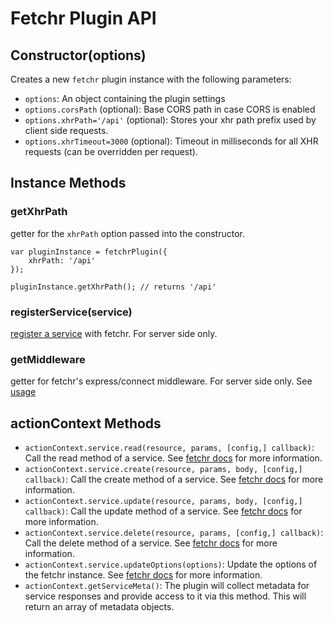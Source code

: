 # Fetchr Plugin API

## Constructor(options)

Creates a new `fetchr` plugin instance with the following parameters:

 * `options`: An object containing the plugin settings
 * `options.corsPath` (optional): Base CORS path in case CORS is enabled
 * `options.xhrPath='/api'` (optional): Stores your xhr path prefix used by client side requests.
 * `options.xhrTimeout=3000` (optional): Timeout in milliseconds for all XHR requests (can be overridden per request).

## Instance Methods

### getXhrPath

getter for the `xhrPath` option passed into the constructor.

```
var pluginInstance = fetchrPlugin({
    xhrPath: '/api'
});

pluginInstance.getXhrPath(); // returns '/api'
```

### registerService(service)

[register a service](../README.md#registering-your-services) with fetchr.  For server side only.

### getMiddleware

getter for fetchr's express/connect middleware.  For server side only.  See [usage](../README.md#exposing-your-services)

## actionContext Methods

 * `actionContext.service.read(resource, params, [config,] callback)`: Call the read method of a service. See [fetchr docs](https://github.com/yahoo/fetchr) for more information.
 * `actionContext.service.create(resource, params, body, [config,] callback)`: Call the create method of a service. See [fetchr docs](https://github.com/yahoo/fetchr) for more information.
 * `actionContext.service.update(resource, params, body, [config,] callback)`: Call the update method of a service. See [fetchr docs](https://github.com/yahoo/fetchr) for more information.
 * `actionContext.service.delete(resource, params, [config,] callback)`: Call the delete method of a service. See [fetchr docs](https://github.com/yahoo/fetchr) for more information.
 * `actionContext.service.updateOptions(options)`: Update the options of the fetchr instance. See [fetchr docs](https://github.com/yahoo/fetchr) for more information.
 * `actionContext.getServiceMeta()`: The plugin will collect metadata for service responses and provide access to it via this method. This will return an array of metadata objects.

